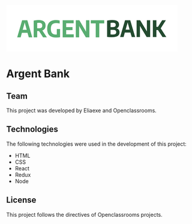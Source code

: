 ![Argent Bank Logo](./public/img/argentBankLogo.png)
# Argent Bank

## Team
This project was developed by Eliaexe and Openclassrooms.

## Technologies
The following technologies were used in the development of this project:
- HTML
- CSS
- React
- Redux
- Node

## License
This project follows the directives of Openclassrooms projects.
